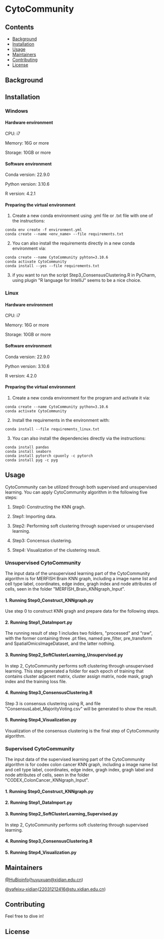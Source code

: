 # CytoCommunity

## Contents

- [Background](#background)
- [Installation](#installation)
- [Usage](#usage)
- [Maintainers](#maintainers)
- [Contributing](#contributing)
- [License](#license)

## Background

## Installation

### Windows

#### Hardware environment 

CPU: i7

Memory: 16G or more

Storage: 10GB or more

#### Software environment 

Conda version: 22.9.0

Python version: 3.10.6

R version: 4.2.1

#### Preparing the virtual environment

1. Create a new conda environment using .yml file or .txt file with one of the instructions:

```
conda env create -f environment.yml
conda create --name <env_name> --file requirements.txt
```

2. You can also install the requirements directly in a new conda environment via:

```
conda create --name CytoCommunity pyhton=3.10.6
conda activate CytoCommunity
conda install --yes --file requirements.txt
```

3. if you want to run the script Step3_ConsensusClustering.R in PyCharm, using plugin "R language for IntelliJ" seems to be a nice choice. 

### Linux

#### Hardware environment 

CPU: i7

Memory: 16G or more

Storage: 10GB or more

#### Software environment 

Conda version: 22.9.0

Python version: 3.10.6

R version: 4.2.0

#### Preparing the virtual environment 

1. Create a new conda environment for the program and activate it via:

```
conda create --name CytoCommunity python=3.10.6
conda activate CytoCommunity
```

2. Install the requirements in the environment with:

```
conda install --file requirements_linux.txt
```

3. You can also install the dependencies directly via the instructions:

```
conda install pandas
conda install seaborn
conda install pytorch cpuonly -c pytorch
conda install pyg -c pyg
```

## Usage

CytoCommunity can be utilized through both supervised and unsupervised learning. You can apply CytoCommunity algorithm in the following five steps:

  1. Step0: Constructing the KNN gragh.

  2. Step1: Importing data.

  3. Step2: Performing soft clustering through supervised or unsupervised learning.

  4. Step3: Concensus clustering.

  5. Step4: Visualization of the clustering result.

### Unsupervised CytoCommunity

The input data of the unsupervised learning part of the CytoCommunity algorithm is for MERFISH Brain KNN graph, including a image name list and cell type label, coordinates, edge index, gragh index and node attributes of cells, seen in the folder "MERFISH_Brain_KNNgraph_Input".

#### 1. Running Step0_Construct_KNNgraph.py

Use step 0 to construct KNN gragh and prepare data for the following steps.

#### 2. Running Step1_DataImport.py

The running result of step 1 includes two folders, "processed" and "raw", with the former containing three .pt files, named pre_filter, pre_transform and SpatialOmicsImageDataset, and the latter nothing. 

#### 3. Running Step2_SoftClusterLearning_Unsupervised.py

In step 2, CytoCommunity performs soft clustering through unsupervised learning. This step generated a folder for each epoch of training that contains cluster adjacent matrix, cluster assign matrix, node mask, gragh index and the training loss file.

#### 4. Running Step3_ConsensusClustering.R

Step 3 is consensus clustering using R, and file "ConsensusLabel_MajorityVoting.csv" will be generated to show the result.

#### 5. Running Step4_Visualization.py

Visualization of the consensus clustering is the final step of CytoCommunity algorithm. 

### Supervised CytoCommunity

The input data of the supervised learning part of the CytoCommunity algorithm is for codex colon cancer KNN graph, including a image name list and cell type label, coordinates, edge index, gragh index, gragh label and node attributes of cells, seen in the folder "CODEX_ColonCancer_KNNgraph_Input".

#### 1. Running Step0_Construct_KNNgraph.py

#### 2. Running Step1_DataImport.py

#### 3. Running Step2_SoftClusterLearning_Supervised.py

In step 2, CytoCommunity performs soft clustering through supervised learning. 

#### 4. Running Step3_ConsensusClustering.R

#### 5. Running Step4_Visualization.py

## Maintainers

[@HuBioinfo](https://github.com/huBioinfo)(huyuxuan@xidian.edu.cn)

[@yafeixu-xidian](https://github.com/yafeixu-xidian)(22031212416@stu.xidian.edu.cn)

## Contributing

Feel free to dive in!

## License

